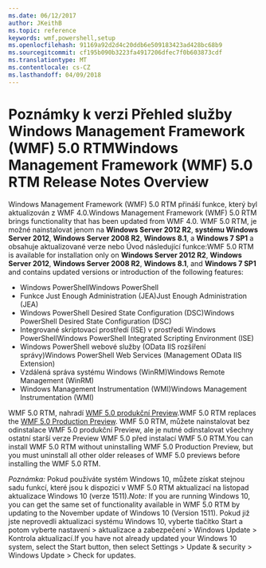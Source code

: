 ```yaml
---
ms.date: 06/12/2017
author: JKeithB
ms.topic: reference
keywords: wmf,powershell,setup
ms.openlocfilehash: 91169a92d2d4c20ddb6e509183423ad428bc68b9
ms.sourcegitcommit: cf195b090b3223fa4917206dfec7f0b603873cdf
ms.translationtype: MT
ms.contentlocale: cs-CZ
ms.lasthandoff: 04/09/2018
---
```

# <a name="windows-management-framework-wmf-50-rtm-release-notes-overview"></a><span data-ttu-id="7ec10-102">Poznámky k verzi Přehled služby Windows Management Framework (WMF) 5.0 RTM</span><span class="sxs-lookup"><span data-stu-id="7ec10-102">Windows Management Framework (WMF) 5.0 RTM Release Notes Overview</span></span>

<span data-ttu-id="7ec10-103">Windows Management Framework (WMF) 5.0 RTM přináší funkce, který byl aktualizován z WMF 4.0.</span><span class="sxs-lookup"><span data-stu-id="7ec10-103">Windows Management Framework (WMF) 5.0 RTM brings functionality that has been updated from WMF 4.0.</span></span> <span data-ttu-id="7ec10-104">WMF 5.0 RTM, je možné nainstalovat jenom na **Windows Server 2012 R2**, **systému Windows Server 2012**, **Windows Server 2008 R2**, **Windows 8.1**, a **Windows 7 SP1** a obsahuje aktualizované verze nebo Úvod následující funkce:</span><span class="sxs-lookup"><span data-stu-id="7ec10-104">WMF 5.0 RTM is available for installation only on **Windows Server 2012 R2**, **Windows Server 2012**, **Windows Server 2008 R2**, **Windows 8.1**, and **Windows 7 SP1** and contains updated versions or introduction of the following features:</span></span>

- <span data-ttu-id="7ec10-105">Windows PowerShell</span><span class="sxs-lookup"><span data-stu-id="7ec10-105">Windows PowerShell</span></span>
- <span data-ttu-id="7ec10-106">Funkce Just Enough Administration (JEA)</span><span class="sxs-lookup"><span data-stu-id="7ec10-106">Just Enough Administration (JEA)</span></span>
- <span data-ttu-id="7ec10-107">Windows PowerShell Desired State Configuration (DSC)</span><span class="sxs-lookup"><span data-stu-id="7ec10-107">Windows PowerShell Desired State Configuration (DSC)</span></span>
- <span data-ttu-id="7ec10-108">Integrované skriptovací prostředí (ISE) v prostředí Windows PowerShell</span><span class="sxs-lookup"><span data-stu-id="7ec10-108">Windows PowerShell Integrated Scripting Environment (ISE)</span></span>
- <span data-ttu-id="7ec10-109">Windows PowerShell webové služby (OData IIS rozšíření správy)</span><span class="sxs-lookup"><span data-stu-id="7ec10-109">Windows PowerShell Web Services (Management OData IIS Extension)</span></span>
- <span data-ttu-id="7ec10-110">Vzdálená správa systému Windows (WinRM)</span><span class="sxs-lookup"><span data-stu-id="7ec10-110">Windows Remote Management (WinRM)</span></span>
- <span data-ttu-id="7ec10-111">Windows Management Instrumentation (WMI)</span><span class="sxs-lookup"><span data-stu-id="7ec10-111">Windows Management Instrumentation (WMI)</span></span>

<span data-ttu-id="7ec10-112">WMF 5.0 RTM, nahradí [WMF 5.0 produkční Preview](http://blogs.msdn.com/b/powershell/archive/2015/08/31/windows-management-framework-5-0-production-preview-is-now-available.aspx).</span><span class="sxs-lookup"><span data-stu-id="7ec10-112">WMF 5.0 RTM replaces the [WMF 5.0 Production Preview](http://blogs.msdn.com/b/powershell/archive/2015/08/31/windows-management-framework-5-0-production-preview-is-now-available.aspx).</span></span> <span data-ttu-id="7ec10-113">WMF 5.0 RTM, můžete nainstalovat bez odinstalace WMF 5.0 produkční Preview, ale je nutné odinstalovat všechny ostatní starší verze Preview WMF 5.0 před instalací WMF 5.0 RTM.</span><span class="sxs-lookup"><span data-stu-id="7ec10-113">You can install WMF 5.0 RTM without uninstalling WMF 5.0 Production Preview, but you must uninstall all other older releases of WMF 5.0 previews before installing the WMF 5.0 RTM.</span></span>

<span data-ttu-id="7ec10-114">*Poznámka:* Pokud používáte systém Windows 10, můžete získat stejnou sadu funkcí, které jsou k dispozici v WMF 5.0 RTM aktualizací na listopad aktualizace Windows 10 (verze 1511).</span><span class="sxs-lookup"><span data-stu-id="7ec10-114">*Note:* If you are running Windows 10, you can get the same set of functionality available in WMF 5.0 RTM by updating to the November update of Windows 10 (Version 1511).</span></span> <span data-ttu-id="7ec10-115">Pokud již jste neprovedli aktualizaci systému Windows 10, vyberte tlačítko Start a potom vyberte nastavení > aktualizace a zabezpečení > Windows Update > Kontrola aktualizací.</span><span class="sxs-lookup"><span data-stu-id="7ec10-115">If you have not already updated your Windows 10 system, select the Start button, then select Settings > Update & security > Windows Update > Check for updates.</span></span>
